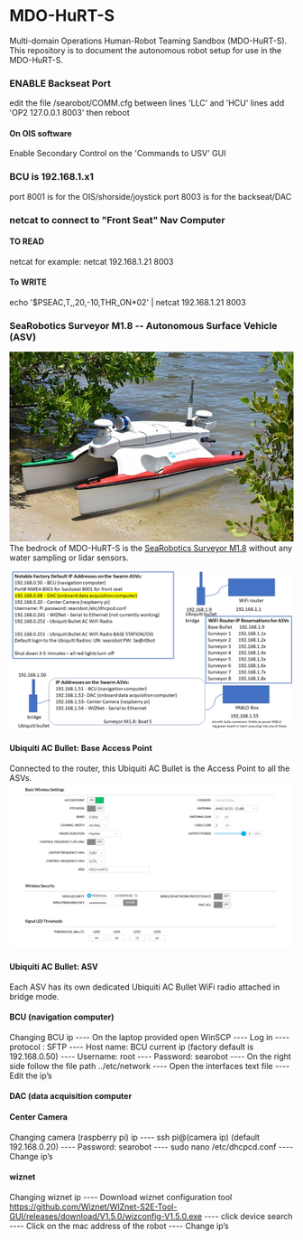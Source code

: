 # MDO-HuRT-S
Multi-domain Operations Human-Robot Teaming Sandbox (MDO-HuRT-S). This repository is to document the autonomous robot setup for use in the MDO-HuRT-S.

### ENABLE Backseat Port
edit the file /searobot/COMM.cfg
between lines 'LLC' and 'HCU' lines
add 'OP2 127.0.0.1 8003'
then reboot

#### On OIS software
Enable Secondary Control on the 'Commands to USV' GUI

### BCU is 192.168.1.x1
port 8001 is for the OIS/shorside/joystick
port 8003 is for the backseat/DAC

### netcat to connect to "Front Seat" Nav Computer
#### TO READ
netcat <IP> <port>
for example: netcat 192.168.1.21 8003

#### To WRITE
  echo '$PSEAC,T,,20,-10,THR_ON*02' | netcat 192.168.1.21 8003

### SeaRobotics Surveyor M1.8 -- Autonomous Surface Vehicle (ASV)
![Surveyor M1.8](sr-surveyorm1-8-shore.jpg)
The bedrock of MDO-HuRT-S is the [SeaRobotics Surveyor M1.8](https://www.searobotics.com/products/autonomous-surface-vehicles/sr-surveyor-class) without any water sampling or lidar sensors.

![Network Setup](searobotics-setup.png)

#### Ubiquiti AC Bullet: Base Access Point
Connected to the router, this Ubiquiti AC Bullet is the Access Point to all the ASVs.
  ![base station settings](basestation_wireless_settings.png)

#### Ubiquiti AC Bullet: ASV
Each ASV has its own dedicated Ubiquiti AC Bullet WiFi radio attached in bridge mode.

#### BCU (navigation computer)
  Changing BCU ip ----
On the laptop provided open WinSCP ----
Log in ----
    protocol : SFTP ----
    Host name: BCU current ip (factory default is 192.168.0.50) ----
    Username: root ----
    Password: searobot ----
On the right side follow the file path ../etc/network ----
Open the interfaces text file ----
Edit the ip’s


#### DAC (data acquisition computer

#### Center Camera
  Changing camera (raspberry pi) ip ----
ssh pi@(camera ip) (default 192.168.0.20) ---- 
Password: searobot ----
sudo nano /etc/dhcpcd.conf ----
Change ip’s
  
#### wiznet
  Changing wiznet ip ----
Download wiznet configuration tool
https://github.com/Wiznet/WIZnet-S2E-Tool-GUI/releases/download/V1.5.0/wizconfig-V1.5.0.exe ----
click device search ----
Click on the mac address of the robot ----
Change ip’s


